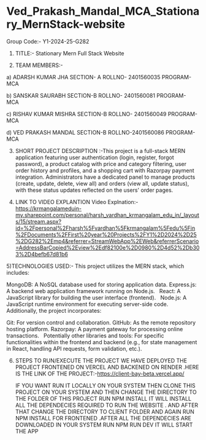 # Ved_Prakash_Mandal_MCA_Stationary_MernStack-website

Group Code:- Y1-2024-25-G282 

1) TITLE:-  Stationary Mern Full Stack Website

2) TEAM MEMBERS:-
             
a) ADARSH KUMAR JHA    SECTION- A    ROLLNO- 2401560035 PROGRAM-MCA


b) SANSKAR SAURABH    SECTION-B  ROLLNO- 2401560081  PROGRAM- MCA


c) RISHAV KUMAR MISHRA  SECTION-B   ROLLNO- 2401560049  PROGRAM- MCA


d) VED PRAKASH MANDAL   SECTION-B   ROLLNO-2401560086  PROGRAM- MCA


3) SHORT PROJECT DESCRIPTION
 :-This project is a full-stack MERN application featuring user authentication (login, register, forgot password), a product catalog with price and category filtering, user order history and profiles, and a shopping cart with Razorpay payment integration. Administrators have a dedicated panel to manage products (create, update, delete, view all) and orders (view all, update status), with these status updates reflected on the users' order pages.

4) LINK TO VIDEO EXPLANTION
   Video Explnation:-  https://krmangalameduin-my.sharepoint.com/personal/harsh_vardhan_krmangalam_edu_in/_layouts/15/stream.aspx?id=%2Fpersonal%2Fharsh%5Fvardhan%5Fkrmangalam%5Fedu%5Fin%2FDocuments%2FFirst%20year%20Projects%2FY1%2D2024%2D25%2DG282%2Emp4&referrer=StreamWebApp%2EWeb&referrerScenario=AddressBarCopied%2Eview%2Edf82100e%2D0980%2D4d52%2Db303%2D4befb67d81b6



5)TECHNOLOGIES USED:-
This project utilizes the MERN stack, which includes:

MongoDB: A NoSQL database used for storing application data.
Express.js: A backend web application framework running on Node.js.   
React: A JavaScript library for building the user interface (frontend).   
Node.js: A JavaScript runtime environment for executing server-side code.   
Additionally, the project incorporates:

Git: For version control and collaboration.
GitHub: As the remote repository hosting platform.
Razorpay: A payment gateway for processing online transactions.   
Potentially other libraries and tools: For specific functionalities within the frontend and backend (e.g., for state management in React, handling API requests, form validation, etc.).

6) STEPS TO RUN/EXECUTE THE PROJECT
   WE HAVE DEPLOYED THE PROJECT FRONTENED ON VERCEL AND BACKENED ON RENDER .HERE IS THE LINK OF THE PROJECT:-https://client-bay-beta.vercel.app/

   IF YOU WANT RUN IT LOCALLY ON YOUR SYSTEM THEN CLONE THIS PROJECT ON YOUR SYSTEM AND THEN CHANGE THE DIRECTORY TO THE FOLDER OF THIS PROJECT RUN NPM INSTALL IT WILL INSTALL ALL THE DEPENDECIES REQUIRED TO RUN THE WEBSITE . AND AFTER THAT CHANGE THE DIRECTORY TO CLIENT FOLDER AND AGAIN RUN NPM INSTALL FOR FRONTENED .AFTER ALL THE DEPENDECIES ARE DOWNLOADED IN YOUR SYSTEM RUN NPM RUN DEV IT WILL START THE APP
